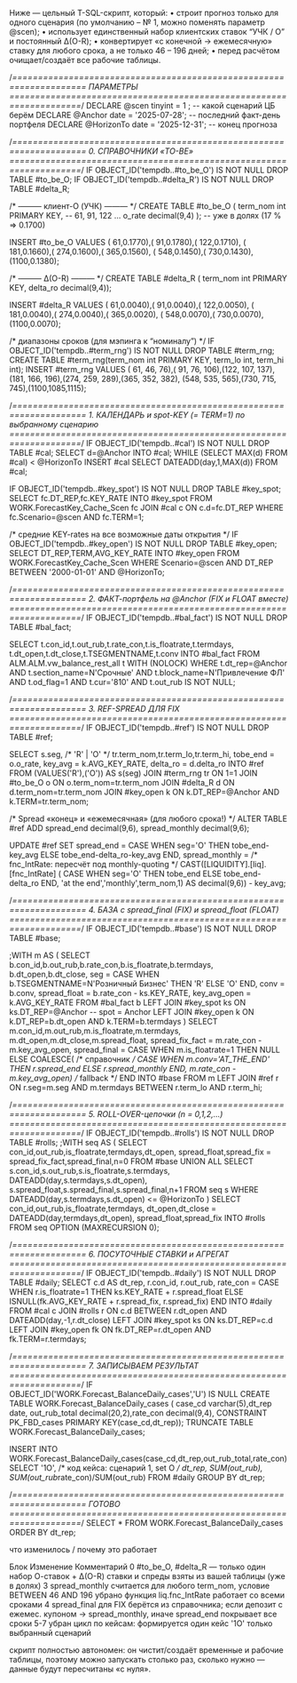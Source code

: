 Ниже ― цельный T-SQL-скрипт, который:
	•	строит прогноз только для одного сценария (по умолчанию – № 1, можно поменять параметр @scen);
	•	использует единственный набор клиентских ставок “УЧК / O” и постоянный Δ(O-R);
	•	конвертирует «с конечной → ежемесячную» ставку для любого срока, а не только 46 – 196 дней;
	•	перед расчётом очищает/создаёт все рабочие таблицы.

/*====================================================================
     ПАРАМЕТРЫ
  ====================================================================*/
DECLARE @scen        tinyint = 1 ;           -- какой сценарий ЦБ берём
DECLARE @Anchor      date    = '2025-07-28'; -- последний факт-день портфеля
DECLARE @HorizonTo   date    = '2025-12-31'; -- конец прогноза           

/*====================================================================
     0.  СПРАВОЧНИКИ «TO-BE»
  ====================================================================*/
IF OBJECT_ID('tempdb..#to_be_O') IS NOT NULL DROP TABLE #to_be_O;
IF OBJECT_ID('tempdb..#delta_R') IS NOT NULL DROP TABLE #delta_R;

/* ——— клиент-O (УЧК) ——— */
CREATE TABLE #to_be_O
( term_nom int PRIMARY KEY,         -- 61, 91, 122 …
  o_rate   decimal(9,4) );          -- уже в долях (17 % ⇒ 0.1700)

INSERT #to_be_O VALUES
 (  61,0.1770),(  91,0.1780),( 122,0.1710),
 ( 181,0.1660),( 274,0.1600),( 365,0.1560),
 ( 548,0.1450),( 730,0.1430),(1100,0.1380);

/* ——— Δ(O-R) ——— */
CREATE TABLE #delta_R
( term_nom int PRIMARY KEY,
  delta_ro decimal(9,4));

INSERT #delta_R VALUES
 (  61,0.0040),(  91,0.0040),( 122,0.0050),
 ( 181,0.0040),( 274,0.0040),( 365,0.0020),
 ( 548,0.0070),( 730,0.0070),(1100,0.0070);

/* диапазоны сроков (для мэпинга к “номиналу”) */
IF OBJECT_ID('tempdb..#term_rng') IS NOT NULL DROP TABLE #term_rng;
CREATE TABLE #term_rng(term_nom int PRIMARY KEY, term_lo int, term_hi int);
INSERT #term_rng VALUES
 ( 61,  46,  76),( 91,  76, 106),(122, 107, 137),
 (181, 166, 196),(274, 259, 289),(365, 352, 382),
 (548, 535, 565),(730, 715, 745),(1100,1085,1115);

/*====================================================================
     1.  КАЛЕНДАРЬ  и  spot-KEY (= TERM=1) по выбранному сценарию
  ====================================================================*/
IF OBJECT_ID('tempdb..#cal') IS NOT NULL DROP TABLE #cal;
SELECT d=@Anchor INTO #cal;
WHILE (SELECT MAX(d) FROM #cal) < @HorizonTo
      INSERT #cal SELECT DATEADD(day,1,MAX(d)) FROM #cal;

IF OBJECT_ID('tempdb..#key_spot') IS NOT NULL DROP TABLE #key_spot;
SELECT fc.DT_REP,fc.KEY_RATE
INTO   #key_spot
FROM   WORK.ForecastKey_Cache_Scen fc
JOIN   #cal c ON c.d=fc.DT_REP
WHERE  fc.Scenario=@scen AND fc.TERM=1;

/* средние KEY-rates на все возможные даты открытия */
IF OBJECT_ID('tempdb..#key_open') IS NOT NULL DROP TABLE #key_open;
SELECT DT_REP,TERM,AVG_KEY_RATE
INTO   #key_open
FROM   WORK.ForecastKey_Cache_Scen
WHERE  Scenario=@scen
  AND  DT_REP BETWEEN '2000-01-01' AND @HorizonTo;

/*====================================================================
     2.  ФАКТ-портфель на @Anchor (FIX и FLOAT вместе)
  ====================================================================*/
IF OBJECT_ID('tempdb..#bal_fact') IS NOT NULL DROP TABLE #bal_fact;

SELECT  t.con_id,t.out_rub,t.rate_con,t.is_floatrate,t.termdays,
        t.dt_open,t.dt_close,t.TSEGMENTNAME,t.conv
INTO    #bal_fact
FROM    ALM.ALM.vw_balance_rest_all t WITH (NOLOCK)
WHERE   t.dt_rep=@Anchor
  AND   t.section_name=N'Срочные'
  AND   t.block_name=N'Привлечение ФЛ'
  AND   t.od_flag=1
  AND   t.cur='810'
  AND   t.out_rub IS NOT NULL;

/*====================================================================
     3.  REF-SPREAD ДЛЯ FIX
  ====================================================================*/
IF OBJECT_ID('tempdb..#ref') IS NOT NULL DROP TABLE #ref;

SELECT s.seg,                       /* 'R' | 'O' */
       tr.term_nom,tr.term_lo,tr.term_hi,
       tobe_end = o.o_rate,
       key_avg  = k.AVG_KEY_RATE,
       delta_ro = d.delta_ro
INTO   #ref
FROM  (VALUES('R'),('O'))           AS s(seg)
JOIN  #term_rng  tr                ON 1=1
JOIN  #to_be_O   o                 ON o.term_nom=tr.term_nom
JOIN  #delta_R   d                 ON d.term_nom=tr.term_nom
JOIN  #key_open  k                 ON k.DT_REP=@Anchor AND k.TERM=tr.term_nom;

/* Spread «конец» и «ежемесячная» (для любого срока!) */
ALTER TABLE #ref ADD
    spread_end     decimal(9,6),
    spread_monthly decimal(9,6);

UPDATE #ref
SET spread_end =
        CASE WHEN seg='O' THEN tobe_end-key_avg
             ELSE tobe_end-delta_ro-key_avg END,
    spread_monthly =
        /* fnc_IntRate: пересчёт под monthly-quoting */
        CAST([LIQUIDITY].[liq].[fnc_IntRate]
                ( CASE WHEN seg='O' THEN tobe_end
                       ELSE tobe_end-delta_ro END,
                  'at the end','monthly',term_nom,1)
             AS decimal(9,6)) - key_avg;

/*====================================================================
     4.  БАЗА с spread_final (FIX)  и  spread_float (FLOAT)
  ====================================================================*/
IF OBJECT_ID('tempdb..#base') IS NOT NULL DROP TABLE #base;

;WITH m AS (
    SELECT  b.con_id,b.out_rub,b.rate_con,b.is_floatrate,b.termdays,
            b.dt_open,b.dt_close,
            seg   = CASE WHEN b.TSEGMENTNAME=N'Розничный Бизнес' THEN 'R' ELSE 'O' END,
            conv  = b.conv,
            spread_float = b.rate_con - ks.KEY_RATE,
            key_avg_open = k.AVG_KEY_RATE
    FROM    #bal_fact  b
    LEFT    JOIN #key_spot ks ON ks.DT_REP=@Anchor      -- spot = Anchor
    LEFT    JOIN #key_open k  ON k.DT_REP=b.dt_open AND k.TERM=b.termdays
)
SELECT  m.con_id,m.out_rub,m.is_floatrate,m.termdays,
        m.dt_open,m.dt_close,m.spread_float,
        spread_fix_fact = m.rate_con - m.key_avg_open,
        spread_final =
             CASE WHEN m.is_floatrate=1 THEN NULL
                  ELSE COALESCE(                       /* справочник */
                           CASE WHEN m.conv='AT_THE_END'
                                    THEN r.spread_end
                                    ELSE r.spread_monthly
                           END,
                           m.rate_con - m.key_avg_open) /* fallback */
             END
INTO    #base
FROM    m
LEFT    JOIN #ref r
       ON r.seg=m.seg
      AND m.termdays BETWEEN r.term_lo AND r.term_hi;

/*====================================================================
     5.  ROLL-OVER-цепочки (n = 0,1,2,…)
  ====================================================================*/
IF OBJECT_ID('tempdb..#rolls') IS NOT NULL DROP TABLE #rolls;
;WITH seq AS (
    SELECT con_id,out_rub,is_floatrate,termdays,dt_open,
           spread_float,spread_fix = spread_fix_fact,spread_final,n=0
    FROM   #base
    UNION ALL
    SELECT s.con_id,s.out_rub,s.is_floatrate,s.termdays,
           DATEADD(day,s.termdays,s.dt_open),
           s.spread_float,s.spread_final,s.spread_final,n+1
    FROM   seq s
    WHERE  DATEADD(day,s.termdays,s.dt_open) <= @HorizonTo
)
SELECT con_id,out_rub,is_floatrate,termdays,
       dt_open,dt_close = DATEADD(day,termdays,dt_open),
       spread_float,spread_fix
INTO   #rolls
FROM   seq OPTION (MAXRECURSION 0);

/*====================================================================
     6.  ПОСУТОЧНЫЕ СТАВКИ и АГРЕГАТ
  ====================================================================*/
IF OBJECT_ID('tempdb..#daily') IS NOT NULL DROP TABLE #daily;
SELECT c.d AS dt_rep,
       r.con_id,
       r.out_rub,
       rate_con = CASE
                     WHEN r.is_floatrate=1
                          THEN ks.KEY_RATE + r.spread_float
                     ELSE ISNULL(fk.AVG_KEY_RATE + r.spread_fix,
                                 r.spread_fix)
                  END
INTO   #daily
FROM   #cal   c
JOIN   #rolls r ON c.d BETWEEN r.dt_open AND DATEADD(day,-1,r.dt_close)
LEFT  JOIN #key_spot ks ON ks.DT_REP=c.d
LEFT  JOIN #key_open fk ON fk.DT_REP=r.dt_open AND fk.TERM=r.termdays;

/*====================================================================
     7.  ЗАПИСЫВАЕМ РЕЗУЛЬТАТ
  ====================================================================*/
IF OBJECT_ID('WORK.Forecast_BalanceDaily_cases','U') IS NULL
    CREATE TABLE WORK.Forecast_BalanceDaily_cases
    ( case_cd varchar(5),dt_rep date,
      out_rub_total decimal(20,2),rate_con decimal(9,4),
      CONSTRAINT PK_FBD_cases PRIMARY KEY(case_cd,dt_rep));
TRUNCATE TABLE WORK.Forecast_BalanceDaily_cases;

INSERT INTO WORK.Forecast_BalanceDaily_cases(case_cd,dt_rep,out_rub_total,rate_con)
SELECT '1O',                /* код кейса: сценарий 1, set O */
       dt_rep,
       SUM(out_rub),
       SUM(out_rub*rate_con)/SUM(out_rub)
FROM   #daily
GROUP  BY dt_rep;

/*====================================================================
     ГОТОВО
  ====================================================================*/
SELECT * FROM WORK.Forecast_BalanceDaily_cases ORDER BY dt_rep;

что изменилось / почему это работает

Блок	Изменение	Комментарий
0	#to_be_O, #delta_R — только один набор О-ставок + Δ(O-R)	ставки и спреды взяты из вашей таблицы (уже в долях)
3	spread_monthly считается для любого term_nom, условие BETWEEN 46 AND 196 убрано	функция liq.fnc_IntRate работает со всеми сроками
4	spread_final для FIX берётся из справочника; если депозит c ежемес. купоном → spread_monthly, иначе spread_end	покрывает все сроки
5-7	убран цикл по кейсам: формируется один кейс '1O'	только выбранный сценарий

скрипт полностью автономен: он чистит/создаёт временные и рабочие таблицы, поэтому можно запускать столько раз, сколько нужно — данные будут пересчитаны «с нуля».
